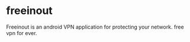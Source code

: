 # freeinout
Freeinout is an android VPN application for protecting your network.
free vpn for ever.
